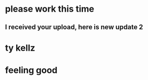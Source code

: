 # please work this time

## I received your upload, here is new update 2

# ty kellz

# feeling good
